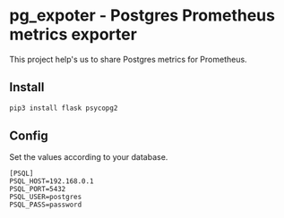 <h1>pg_expoter - Postgres Prometheus metrics exporter</h1>
This project help's us to share Postgres metrics for Prometheus.

## Install
```bash
pip3 install flask psycopg2 
```

## Config
Set the values according to your database.
```config
[PSQL]
PSQL_HOST=192.168.0.1
PSQL_PORT=5432
PSQL_USER=postgres
PSQL_PASS=password
```